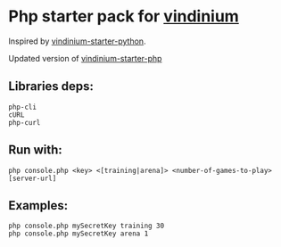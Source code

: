 # Php starter pack for [vindinium](http://vindinium.org)

Inspired by [vindinium-starter-python](https://github.com/ornicar/vindinium-starter-python).

Updated version of [vindinium-starter-php](https://github.com/kcampion/vindinium-starter-php)

## Libraries deps:

    php-cli
    cURL
    php-curl

## Run with:

    php console.php <key> <[training|arena]> <number-of-games-to-play> [server-url]

## Examples:

	php console.php mySecretKey training 30
    php console.php mySecretKey arena 1
    
